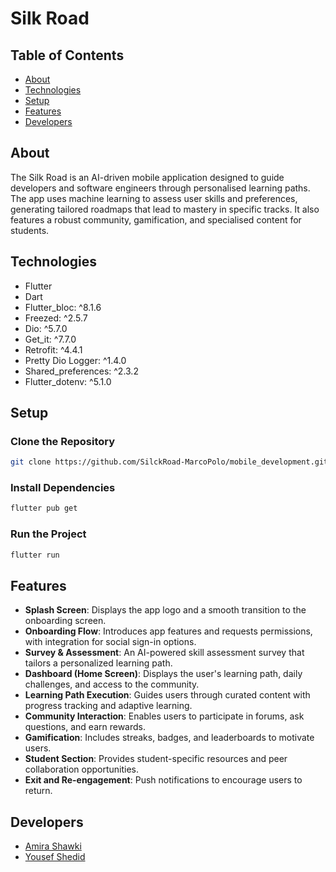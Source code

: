 # Silk Road

## Table of Contents
- [About](#about)
- [Technologies](#technologies)
- [Setup](#setup)
- [Features](#features)
- [Developers](#developers)

## About
The Silk Road is an AI-driven mobile application designed to guide developers and software engineers through personalised learning paths. The app uses machine learning to assess user skills and preferences, generating tailored roadmaps that lead to mastery in specific tracks. It also features a robust community, gamification, and specialised content for students.

## Technologies
- Flutter
- Dart
- Flutter_bloc: ^8.1.6
- Freezed: ^2.5.7
- Dio: ^5.7.0
- Get_it: ^7.7.0
- Retrofit: ^4.4.1
- Pretty Dio Logger: ^1.4.0
- Shared_preferences: ^2.3.2
- Flutter_dotenv: ^5.1.0

## Setup

### Clone the Repository
```bash
git clone https://github.com/SilckRoad-MarcoPolo/mobile_development.git
```
### Install Dependencies
```bash
flutter pub get

```
### Run the Project
```bash
flutter run

```
## Features
- **Splash Screen**: Displays the app logo and a smooth transition to the onboarding screen.
- **Onboarding Flow**: Introduces app features and requests permissions, with integration for social sign-in options.
- **Survey & Assessment**: An AI-powered skill assessment survey that tailors a personalized learning path.
- **Dashboard (Home Screen)**: Displays the user's learning path, daily challenges, and access to the community.
- **Learning Path Execution**: Guides users through curated content with progress tracking and adaptive learning.
- **Community Interaction**: Enables users to participate in forums, ask questions, and earn rewards.
- **Gamification**: Includes streaks, badges, and leaderboards to motivate users.
- **Student Section**: Provides student-specific resources and peer collaboration opportunities.
- **Exit and Re-engagement**: Push notifications to encourage users to return.

## Developers
- [Amira Shawki](https://github.com/amirashawki)
- [Yousef Shedid](https://github.com/yshedid)
